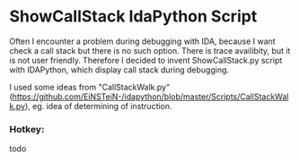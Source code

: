 # ShowCallStack IdaPython Script

Often I encounter a problem during debugging with IDA, because I want check a call stack but there is no such option. There is trace availibity, but it is not user friendly. Therefore I decided to invent ShowCallStack.py script with IDAPython, which display call stack during debugging.

I used some ideas from "CallStackWalk.py" (https://github.com/EiNSTeiN-/idapython/blob/master/Scripts/CallStackWalk.py), eg. idea of determining of instruction.

### Hotkey:
todo

